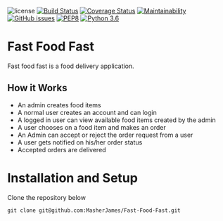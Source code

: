 ![license](https://img.shields.io/github/license/mashape/apistatus.svg)
[![Build Status](https://travis-ci.org/MasherJames/Fast-Food-Fast.svg?branch=develop)](https://travis-ci.org/MasherJames/Fast-Food-Fast)
[![Coverage Status](https://coveralls.io/repos/github/MasherJames/Fast-Food-Fast/badge.svg?branch=develop)](https://coveralls.io/github/MasherJames/Fast-Food-Fast?branch=develop)
[![Maintainability](https://api.codeclimate.com/v1/badges/9ca5e04757b359d7535e/maintainability)](https://codeclimate.com/github/MasherJames/Fast-Food-Fast/maintainability)
[![GitHub issues](https://img.shields.io/github/issues/MasherJames/Fast-Food-Fast.svg)](https://github.com/MasherJames/Fast-Food-Fast/issues)
[![PEP8](https://img.shields.io/badge/code%20style-pep8-orange.svg)](https://www.python.org/dev/peps/pep-0008/)
[![Python 3.6](https://img.shields.io/badge/python-3.6-blue.svg)](https://www.python.org/downloads/release/python-360/)

# Fast Food Fast

Fast food fast is a food delivery application.

## How it Works

- An admin creates food items
- A normal user creates an account and can login
- A logged in user can view available food items created by the admin
- A user chooses on a food item and makes an order
- An Admin can accept or reject the order request from a user
- A user gets notified on his/her order status
- Accepted orders are delivered

# Installation and Setup

Clone the repository below

```
git clone git@github.com:MasherJames/Fast-Food-Fast.git
```
